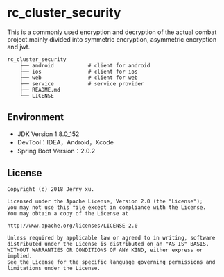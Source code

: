 # rc_cluster_security

This is a commonly used encryption and decryption of the actual combat project.mainly divided into symmetric encryption, asymmetric encryption and jwt.

```$xslt
rc_cluster_security
    ├── android           # client for android   
    ├── ios               # client for ios  
    ├── web               # client for web  
    ├── service           # service provider  
    ├── README.md    
    └── LICENSE  
```

## Environment
* JDK Version 1.8.0_152
* DevTool：IDEA，Android，Xcode
* Spring Boot Version：2.0.2

## License
```
Copyright (c) 2018 Jerry xu.

Licensed under the Apache License, Version 2.0 (the "License");
you may not use this file except in compliance with the License.
You may obtain a copy of the License at

http://www.apache.org/licenses/LICENSE-2.0

Unless required by applicable law or agreed to in writing, software
distributed under the License is distributed on an "AS IS" BASIS,
WITHOUT WARRANTIES OR CONDITIONS OF ANY KIND, either express or implied.
See the License for the specific language governing permissions and
limitations under the License.
```
